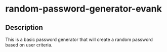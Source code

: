# random-password-generator-evank

## Description
This is a basic password generator that will create a random password based on user criteria.
